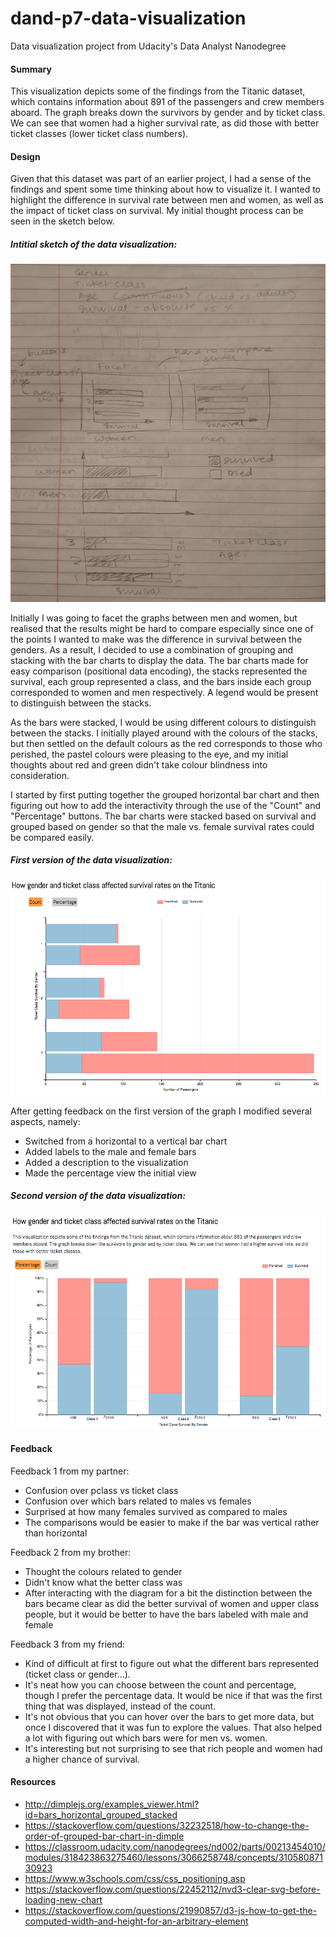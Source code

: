 # dand-p7-data-visualization
Data visualization project from Udacity's Data Analyst Nanodegree

<h4>Summary</h4>

This visualization depicts some of the findings from the Titanic dataset, which contains information about 891 of the passengers and crew members aboard. The graph breaks down the survivors by gender and by ticket class. We can see that women had a higher survival rate, as did those with better ticket classes (lower ticket class numbers).

<h4>Design</h4>

Given that this dataset was part of an earlier project, I had a sense of the findings and spent some time thinking about how to visualize it. I wanted to highlight the difference in survival rate between men and women, as well as the impact of ticket class on survival. My initial thought process can be seen in the sketch below.

<h5>Intitial sketch of the data visualization:</h5>

![Sketch](sketch.png)


Initially I was going to facet the graphs between men and women, but realised that the results might be hard to compare especially since one of the points I wanted to make was the difference in survival between the genders. As a result, I decided to use a combination of grouping and stacking with the bar charts to display the data. The bar charts made for easy comparison (positional data encoding), the stacks represented the survival, each group represented a class, and the bars inside each group corresponded to women and men respectively. A legend would be present to distinguish between the stacks.

As the bars were stacked, I would be using different colours to distinguish between the stacks. I initially played around with the colours of the stacks, but then settled on the default colours as the red corresponds to those who perished, the pastel colours were pleasing to the eye, and my initial thoughts about red and green didn't take colour blindness into consideration.

I started by first putting together the grouped horizontal bar chart and then figuring out how to add the interactivity through the use of the "Count" and "Percentage" buttons. The bar charts were stacked based on survival and grouped based on gender so that the male vs. female survival rates could be compared easily.

<h5>First version of the data visualization:</h5>

![v1](p7_v1.png)


After getting feedback on the first version of the graph I modified several aspects, namely:
- Switched from a horizontal to a vertical bar chart
- Added labels to the male and female bars
- Added a description to the visualization
- Made the percentage view the initial view

<h5>Second version of the data visualization:</h5>

![v2](p7_v2.png)


<h4>Feedback</h4>

Feedback 1 from my partner:
- Confusion over pclass vs ticket class
- Confusion over which bars related to males vs females
- Surprised at how many females survived as compared to males
- The comparisons would be easier to make if the bar was vertical rather than horizontal

Feedback 2 from my brother:
- Thought the colours related to gender
- Didn't know what the better class was
- After interacting with the diagram for a bit the distinction between the bars became clear as did the better survival of women and upper class people, but it would be better to have the bars labeled with male and female

Feedback 3 from my friend:
- Kind of difficult at first to figure out what the different bars represented (ticket class or gender...).
- It's neat how you can choose between the count and percentage, though I prefer the percentage data. It would be nice if that was the first thing that was displayed, instead of the count.
- It's not obvious that you can hover over the bars to get more data, but once I discovered that it was fun to explore the values. That also helped a lot with figuring out which bars were for men vs. women.
- It's interesting but not surprising to see that rich people and women had a higher chance of survival.

<h4>Resources</h4>

- http://dimplejs.org/examples_viewer.html?id=bars_horizontal_grouped_stacked
- https://stackoverflow.com/questions/32232518/how-to-change-the-order-of-grouped-bar-chart-in-dimple
- https://classroom.udacity.com/nanodegrees/nd002/parts/00213454010/modules/318423863275460/lessons/3066258748/concepts/31058087130923
- https://www.w3schools.com/css/css_positioning.asp
- https://stackoverflow.com/questions/22452112/nvd3-clear-svg-before-loading-new-chart
- https://stackoverflow.com/questions/21990857/d3-js-how-to-get-the-computed-width-and-height-for-an-arbitrary-element


